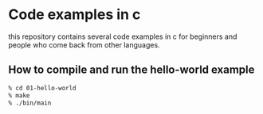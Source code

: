 Code examples in c
==================
this repository contains several code examples in c for beginners and people
who come back from other languages.

How to compile and run the hello-world example
----------------------------------------------
``` bash
% cd 01-hello-world
% make
% ./bin/main
```

